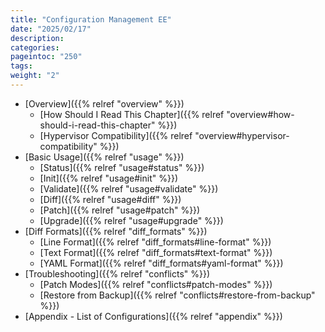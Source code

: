 ```yaml
---
title: "Configuration Management EE"
date: "2025/02/17"
description:
categories:
pageintoc: "250"
tags:
weight: "2"
---
```


<a id="cfg"></a>

<a id="cfg-index"></a>

<!--# Configuration Management (EE) -->

* [Overview]({{% relref "overview" %}})
  * [How Should I Read This Chapter]({{% relref "overview#how-should-i-read-this-chapter" %}})
  * [Hypervisor Compatibility]({{% relref "overview#hypervisor-compatibility" %}})
* [Basic Usage]({{% relref "usage" %}})
  * [Status]({{% relref "usage#status" %}})
  * [Init]({{% relref "usage#init" %}})
  * [Validate]({{% relref "usage#validate" %}})
  * [Diff]({{% relref "usage#diff" %}})
  * [Patch]({{% relref "usage#patch" %}})
  * [Upgrade]({{% relref "usage#upgrade" %}})
* [Diff Formats]({{% relref "diff_formats" %}})
  * [Line Format]({{% relref "diff_formats#line-format" %}})
  * [Text Format]({{% relref "diff_formats#text-format" %}})
  * [YAML Format]({{% relref "diff_formats#yaml-format" %}})
* [Troubleshooting]({{% relref "conflicts" %}})
  * [Patch Modes]({{% relref "conflicts#patch-modes" %}})
  * [Restore from Backup]({{% relref "conflicts#restore-from-backup" %}})
* [Appendix - List of Configurations]({{% relref "appendix" %}})
